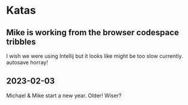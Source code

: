 # Katas

## Mike is working from the browser codespace tribbles

I wish we were using Intellij but it looks like might be too slow currently.
autosave horray!
## 2023-02-03
Michael & Mike start a new year.  Older!  Wiser?
